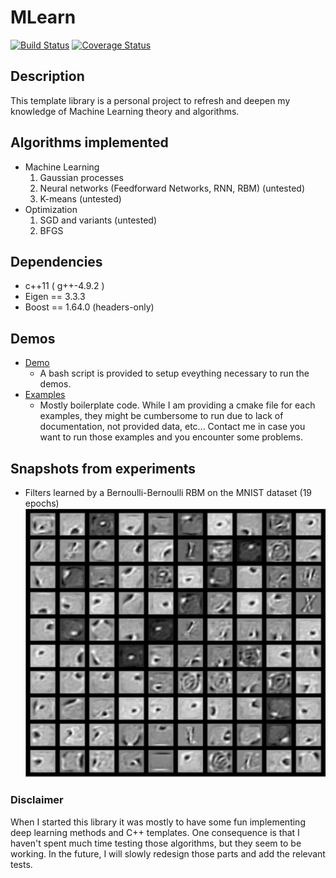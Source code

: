 # MLearn
[![Build Status](https://travis-ci.org/phineasng/MLearn.svg?branch=master)](https://travis-ci.org/phineasng/MLearn)
[![Coverage Status](https://coveralls.io/repos/github/phineasng/MLearn/badge.svg?branch=master)](https://coveralls.io/github/phineasng/MLearn?branch=master)
## Description
This template library is a personal project to refresh and deepen my knowledge of Machine Learning theory and algorithms.  

## Algorithms implemented
- Machine Learning
  1. Gaussian processes
  2. Neural networks (Feedforward Networks, RNN, RBM) (untested)
  3. K-means (untested)
- Optimization
  1. SGD and variants (untested)
  2. BFGS

## Dependencies
* c++11 ( g++-4.9.2 )
* Eigen == 3.3.3
* Boost == 1.64.0 (headers-only)

## Demos
- [Demo]() 
  - A bash script is provided to setup eveything necessary to run the demos.
- [Examples]() 
  - Mostly boilerplate code. While I am providing a cmake file for each examples, 
  they might be cumbersome to run due to lack of documentation, not provided data, etc...
  Contact me in case you want to run those examples and you encounter some problems. 

## Snapshots from experiments
* Filters learned by a Bernoulli-Bernoulli RBM on the MNIST dataset (19 epochs)
![](https://github.com/phineasng/MLearn/blob/master/misc/imgs/BernoulliBernoulliRBM_19epochs.png)

### Disclaimer
When I started this library it was mostly to have some fun implementing deep learning methods and C++ templates.
One consequence is that I haven't spent much time testing those algorithms, but they seem to be working. 
In the future, I will slowly redesign those parts and add the relevant tests.  
